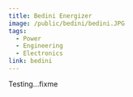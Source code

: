 ```yaml
---
title: Bedini Energizer
image: /public/bedini/bedini.JPG
tags:
  - Power
  - Engineering
  - Electronics
link: bedini
---
```

Testing...fixme